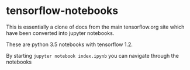 # tensorflow-notebooks

This is essentially a clone of docs from the main tensorflow.org site 
which have been converted into jupyter notebooks.

These are python 3.5 notebooks with tensorflow 1.2.

By starting ``jupyter notebook index.ipynb`` you can navigate through the notebooks
